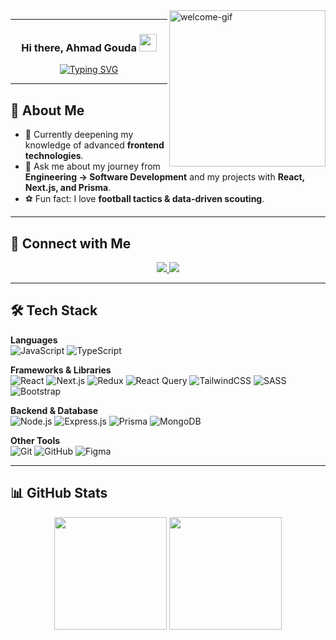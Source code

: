 <img width="250" align="right" src="https://media.giphy.com/media/Dh5q0sShxgp13DwrvG/giphy.gif" alt="welcome-gif" />

---

<h3 align="center">
  Hi there, Ahmad Gouda <img src="https://media.giphy.com/media/hvRJCLFzcasrR4ia7z/giphy.gif" width="28" />
</h3>

<!-- Typing SVG -->
<p align="center">
  <a href="https://git.io/typing-svg">
    <img src="https://readme-typing-svg.herokuapp.com?font=Fira+Code&pause=1000&width=435&lines=Ahmed+Gouda;Frontend+Developer;No+risk+no+fun" alt="Typing SVG" />
  </a>
</p>



---

## 🚀 About Me
- 🌱 Currently deepening my knowledge of advanced **frontend technologies**.  
- 💬 Ask me about my journey from **Engineering → Software Development** and my projects with **React, Next.js, and Prisma**.  
- ⚽ Fun fact: I love **football tactics & data-driven scouting**.  

---

## 🔗 Connect with Me
<p align="center">
  <a href="https://www.linkedin.com/in/ahmed-gouda-b2a264251/" target="_blank">
    <img src="https://img.shields.io/badge/-LinkedIn-0A66C2?style=for-the-badge&logo=Linkedin&logoColor=white" />
  </a>
  <a href="https://www.facebook.com/profile.php?id=100027833470339" target="_blank">
    <img src="https://img.shields.io/badge/Facebook-1877F2?style=for-the-badge&logo=Facebook&logoColor=white" />
  </a>
</p>

---

## 🛠️ Tech Stack

**Languages**  
![JavaScript](https://img.shields.io/badge/JavaScript-F7DF1E?style=flat&logo=javascript&logoColor=black)
![TypeScript](https://img.shields.io/badge/TypeScript-3178C6?style=flat&logo=typescript&logoColor=white)

**Frameworks & Libraries**  
![React](https://img.shields.io/badge/React-20232A?style=flat&logo=react&logoColor=61DAFB)
![Next.js](https://img.shields.io/badge/Next.js-000000?style=flat&logo=next.js&logoColor=white)
![Redux](https://img.shields.io/badge/Redux-593D88?style=flat&logo=redux&logoColor=white)
![React Query](https://img.shields.io/badge/React%20Query-FF4154?style=flat&logo=react-query&logoColor=white)
![TailwindCSS](https://img.shields.io/badge/Tailwind_CSS-38B2AC?style=flat&logo=tailwind-css&logoColor=white)
![SASS](https://img.shields.io/badge/Sass-CC6699?style=flat&logo=sass&logoColor=white)
![Bootstrap](https://img.shields.io/badge/Bootstrap-7952B3?style=flat&logo=bootstrap&logoColor=white)

**Backend & Database**  
![Node.js](https://img.shields.io/badge/Node.js-339933?style=flat&logo=node.js&logoColor=white)
![Express.js](https://img.shields.io/badge/Express.js-000000?style=flat&logo=express&logoColor=white)
![Prisma](https://img.shields.io/badge/Prisma-2D3748?style=flat&logo=prisma&logoColor=white)
![MongoDB](https://img.shields.io/badge/MongoDB-4EA94B?style=flat&logo=mongodb&logoColor=white)

**Other Tools**  
![Git](https://img.shields.io/badge/Git-F05032?style=flat&logo=git&logoColor=white)
![GitHub](https://img.shields.io/badge/GitHub-181717?style=flat&logo=github&logoColor=white)
![Figma](https://img.shields.io/badge/Figma-F24E1E?style=flat&logo=figma&logoColor=white)

---

## 📊 GitHub Stats

<p align="center">
  <img src="https://github-readme-stats.vercel.app/api?username=ahmedgouda5&show_icons=true&theme=radical&hide_border=true" height="180" />
  <img src="https://github-readme-stats.vercel.app/api/top-langs/?username=ahmedgouda5&layout=compact&theme=radical&hide_border=true" height="180" />
</p>
